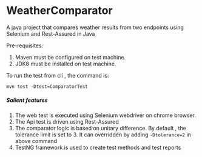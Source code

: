 # WeatherComparator
A java project that compares weather results from two endpoints using Selenium and Rest-Assured in Java

Pre-requisites:
1. Maven must be configured on test machine.
2. JDK8 must be installed on test machine.

To run the test from cli , the command is:

	mvn test -Dtest=ComparatorTest
	

##### Salient features


1.  The web test is executed using Selenium webdriver on chrome browser. 
2.  The Api test is driven using Rest-Assured
3.  The comparator logic is based on unitary difference. By default , the tolerance limit is set to 3. It can overridden by adding `-Dtolerance=2` in above command 
3.  TestNG framework is used to create test methods and test reports


 

 
